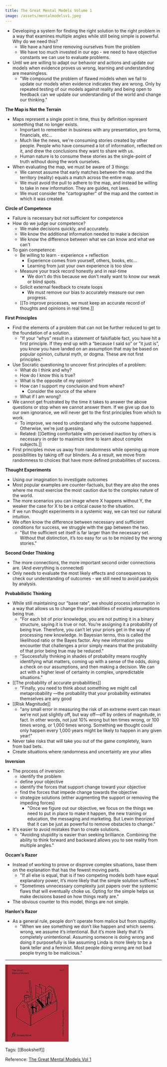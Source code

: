 ```yaml
---
title: The Great Mental Models Volume 1
image: /assets/mentalmodelsv1.jpeg
---
```


- Developing a system for finding the right solution to the right problem in a way that examines multiple angles while still being simple is powerful. Why do we need this?
    - We have a hard time removing ourselves from the problem
    - We have too much invested in our ego - we need to have objective constants we can use to evaluate problems.
- Until we are willing to adapt our behavior and actions and update our models when evidence proves us wrong, learning and understanding are meaningless.
    - "We compound the problem of flawed models when we fail to update our models when evidence indicates they are wrong. Only by repeated testing of our models against reality and being open to feedback can we update our understanding of the world and change our thinking."
    

**The Map is Not the Terrain**
-  Maps represent a single point in time, thus by definition represent something that no longer exists. 
    - Important to remember in business with any presentation, pro forma, financials, etc...
    - Much like the news, we're consuming stories created by other people. People who have consumed a lot of information, reflected on it, and drew the conclusions they want to share with us.
    - Human nature is to consume these stories as the single-point of truth without doing the work ourselves. 
- When evaluating the map, we must be aware of 3 things:
    - We cannot assume that early matches between the map and the territory (reality) equals a match across the entire map.
    - We must avoid the pull to adhere to the map, and instead be willing to take in new information. They are guides, not laws.
    - We must consider the "cartographer" of the map and the context in which it was created. 

**Circle of Competence**
- Failure is necessary but not sufficient for competence
- How do we judge our competence?
    - We make decisions quickly, and accurately.
    - We know the additional information needed to make a decision
    - We know the difference between what we can know and what we can't
- To gain competence:
    - Be willing to learn - experience + reflection
        - Experience comes from yourself, others, books, etc...
        - Learning from just your own experience is too slow
    - Measure your track record honestly and in real-time
        - We don't do this because we don't really want to know our weak or blind spots.
    - Solicit external feedback to create loops
        - We must remove our bias to accurately measure our own progress.
    - [[To improve  processes, we must keep an accurate record of thoughts and opinions in real time.]]

**First Principles**
- Find the elements of a problem that can not be further reduced to get to the foundation of a solution.
    - "If your “whys” result in a statement of falsifiable fact, you have hit a first principle. If they end up with a “because I said so” or ”it just is”, you know you have landed on an assumption that may be based on popular opinion, cultural myth, or dogma. These are not first principles."
- Use Socratic questioning to uncover first principles of a problem:
    - What do I think and why?
    - How do I know this is true?
    - What is the opposite of my opinion?
    - How can I support my conclusion and from where?
        - Consider the source of the where
    - What if I am wrong?
- We cannot get frustrated by the time it takes to answer the above questions or stop when we cannot answer them.  If we give up due to our own ignorance, we will never get to the first principles from which to work.
    - To improve, we need to understand why the outcome happened. Otherwise, we're just guessing.
    - Related: [[Getting comfortable with perceived inaction by others is necessary in order to maximize time to learn about complex subjects.]]
- First principles move us away from randomness while opening up more possibilities by taking off our blinders.  As a result, we move from randomness to choices that have more defined probabilities of success.

**Thought Experiments**
- Using our imagination to investigate outcomes
- Most popular examples are counter-factuals, but they are also the ones where me must exercise the most caution due to the complex nature of the world.
- The more scenarios you can image where X happens without Y, the weaker the case for X to be a critical cause to the situation.
- If we run thought experiments in a systemic way, we can test our natural intuition.
- We often know the difference between necessary and sufficient conditions for success, we struggle with the gap between the two.
    - "But the sufficient set itself is far larger than the necessary set. Without that distinction, it’s too easy for us to be misled by the wrong stories."
    
**Second Order Thinking**
- The more connections, the more important second order connections are. (And everything is connected)
- Only needs to evaluate the most likely effects and consequences to check our understanding of outcomes - we still need to avoid paralysis by analysis.

**Probabilistic Thinking**
- While still maintaining our "base rate", we should process information in a way that allows us to change the probabilities of existing assumptions being true.
    - "For each bit of prior knowledge, you are not putting it in a binary structure, saying it is true or not. You’re assigning it a probability of being true. Therefore, you can’t let your priors get in the way of processing new knowledge. In Bayesian terms, this is called the likelihood ratio or the Bayes factor. Any new information you encounter that challenges a prior simply means that the probability of that prior being true may be reduced."
    - "Successfully thinking in shades of probability means roughly identifying what matters, coming up with a sense of the odds, doing a check on our assumptions, and then making a decision. We can act with a higher level of certainty in complex, unpredictable situations."
- [[The probability of accurate probabilities]]
    - "Finally, you need to think about something we might call metaprobability —the probability that your probability estimates themselves are any good
- [[Risk Magnitude]]
    - "any small error in measuring the risk of an extreme event can mean we’re not just slightly off, but way off—off by orders of magnitude, in fact. In other words, not just 10% wrong but ten times wrong, or 100 times wrong, or 1,000 times wrong. Something we thought could only happen every 1,000 years might be likely to happen in any given year!"
- Never take risks that will take you out of the game completely, learn from bad bets. 
- Create situations where randomness and uncertainty are your allies

**Inversion**
- The process of inversion:
    - identify the problem
    - define your objective
    - identify the forces that support change toward your objective
    - find the forces that impede change towards the objective
    - strategize solutions (either augmenting the support or removing the impeding forces)
        - "Once we figure out our objective, we focus on the things we need to put in place to make it happen, the new training or education, the messaging and marketing. But Lewin theorized that it can be just as powerful to remove obstacles to change."
- It's easier to avoid mistakes than to create solutions.
    - "Avoiding stupidity is easier than seeking brilliance. Combining the ability to think forward and backward allows you to see reality from multiple angles."
    
**Occam's Razor**
- Instead of working to prove or disprove complex situations, base them on the explanation that has the fewest moving parts.
    - "If all else is equal, that is if two competing models both have equal explanatory power, it’s more likely that the simple solution suffices."
    - "Sometimes unnecessary complexity just papers over the systemic flaws that will eventually choke us. Opting for the simple helps us make decisions based on how things really are."
- The obvious counter to this model, things are not simple. 

**Hanlon's Razor**
- As a general rule, people don't operate from malice but from stupidity.
    - "When we see something we don’t like happen and which seems wrong, we assume it’s intentional. But it’s more likely that it’s completely unintentional. Assuming someone is doing wrong and doing it purposefully is like assuming Linda is more likely to be a bank teller and a feminist. Most people doing wrong are not bad people trying to be malicious."


-------------------------

![image](assets/mentalmodelsv1.jpeg)

Tags: [[Bookshelf]]

Reference: [The Great Mental Models Vol 1](https://www.amazon.com/Great-Mental-Models-Thinking-Concepts-ebook/dp/B07P79P8ST)